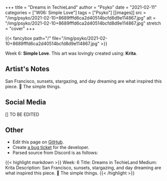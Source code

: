 +++
title =       "Dreams in TechieLand"
author =      "Psyko"
date =        "2021-02-11"
categories =  ["W06: Simple Love"]
tags =        ["Psyko"]
[[images]]
                      src = "/img/psyko/2021-02-10+8689fffd6ca2d40514bcfd8d9e114867.jpg"
                      alt = "/img/psyko/2021-02-10+8689fffd6ca2d40514bcfd8d9e114867.jpg"
                      stretch = "cover"
+++


{{< fancybox path="/" file="/img/psyko/2021-02-10+8689fffd6ca2d40514bcfd8d9e114867.jpg" >}}


Week 6: **Simple Love**. This art was lovingly created using: **Krita**.

## Artist's Notes

San Francisco, sunsets, stargazing, and day dreaming are what inspired this piece. 🙂 The simple things.

## Social Media

[] TO BE EDITED

## Other

- Edit this page on [GitHub](https://github.com/teaminkling/web-refresh/edit/main/blog/content/blog/psyko-week-6-f17c.md).
- Create [a bug ticket](https://github.com/teaminkling/web-refresh/issues/new?assignees=&labels=bug&template=problem-report.md&title=) for the developer.
- Parsed source from Discord is as follows:

{{< highlight markdown >}}
Week: 6
Title: Dreams in TechieLand
Medium: Krita 
Description: San Francisco, sunsets, stargazing, and day dreaming are what inspired this piece. 🙂 The simple things.
{{< /highlight >}}